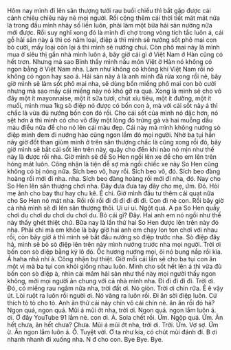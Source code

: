 Hôm nay mình đi lên sân thượng tưới rau buổi chiều thì bắt gặp được cái cảnh chiêu chiêu này nè mọi người. Rồi cộng thêm cái thời tiết mát mát nữa là trong đầu mình nhảy số liền luôn, phải làm một bữa hải sản nướng nữa mới được. Rồi suy nghĩ xong đó là mình đi chợ trong vòng tích tắc luôn á, cái gỗ hải sản này á thì có năm loại, điệp á thì mình sẽ nướng sốt phô mai con bò cười, mấy loại còn lại á thì mình sẽ nướng chui. Còn phô mai này là mình mua ở siêu thị gần nhà mình luôn á, bây giờ cái gì ở Việt Nam ở Hàn cũng có hết trơn. Nhưng mà sao Bình thấy mình nấu món Việt ở Hàn nó không có ngon bằng ở Việt Nam nha. Làm như không có không khí Việt Nam rồi nó không có ngon hay sao á. Hải sản này á là anh mình đã rửa xong rồi nè, bây giờ mình sẽ làm sốt phô mai nha, sẽ dùng bốn miếng phô mai con bò cười nhưng mà sao mấy cái miếng này nó khó gỡ ra quá. Xong là mình sẽ cho vô đây một ít mayonnaise, một ít sữa tươi, chút xíu tiêu, một ít đường, một ít muối, mình mua 1kg sò điệp nó được có bốn con à, mà với cái sốt này á thì chắc là vừa đủ nướng bốn con đó rồi. Cho cái sốt của mình nó đặc hơn, nó sệt hơn á thì mình có cho vô đây một lòng đỏ trứng gà và hai muỗng dầu màu điều nữa để cho nó lên cái màu đẹp. Cái này mà mình không nướng sò điệp mình đem đi nướng hào cũng ngon lắm đó mọi người. Nhờ ba tụi hắn nãy giờ đốt than giùm mình ở trên sân thượng chắc là cũng xong rồi đó, bây giờ mình sẽ bắt cái sốt lên trên này, quậy cho đến khi nào nó mịn như thế này là được rồi nha. Giờ mình sẽ để So Hen ngồi lên xe để cho em lên trên hóng mát luôn. Công nhận là tiện dễ sợ mà ngồi chiếc xe này So Hen cũng không có bị nóng nữa. Sích beo vô, hay rồi. Sích beo vô, đó. Sích beo đàng hoàng rồi mới đi nha. nha. Sích beo đàng hoàng rồi mới đi nha, đó. Nay cho So Hen lên sân thượng chơi nha. Đây đưa đưa tay đây cho mẹ, ứm. Đó. Hỏi mẹ ảnh cho bay thư hay chu kê. É chi. Giờ mình đầu tư thêm cái quạt nữa cho So Hen nó mát nha. Rồi rồi rồi đi đi đi đi đi đi. Con đi nè con. Rồi bây giờ cả nhà mình sẽ đi lên sân thượng thôi. Ui ui ui. Ngột quá. A pa So Hen quầy chơi du chơi du chơi du chơi du. Bỏ cái gì? Đây. Hai anh em nó ngồi như thế này thấy ghét thiệt chứ. Bữa nay là lần thứ hai So Hen được lên trên này đó nha. Phải chi mà em khỏe là bây giờ hai anh em chạy lon ton chơi với nhau rồi, còn bây giờ á thì mình sẽ bắt đầu nướng sò điệp trước nha. Sò điệp đây hả, mình sẽ bỏ sò điệp lên trên này mình nướng trước nha mọi người. Trời ơi bốn con sò điệp bằng ký lô đó. Ốc hương nướng mọi, ôi nó bung nắp rồi kìa. Á haha nhả nhí à. Công nhận bự thiệt. Giờ mỗi cái lần sẽ cho ba tụi con ăn một vị mà ba tụi con khỏi giống nhau luôn. Mình cho sốt hết lên á thì vừa đủ bốn con sò điệp à, nhìn cái mâm hải sản như thế này mọi người thấy ngon không, mời mọi người ăn chung với cả nhà mình nha. Đi đi đi đi đi. Trời ơi. Đó, có miếng rau ngâm nữa nha, trời đất ơi. Nó giòn. Trời ơi chín rữa. Ê ê vậy út. Lòi ruột ra luôn rồi người ơi. Nó văng ra luôn rồi. Đi ăn sời điệp luôn. Cứ thích tò tò cho tò. Anh ăn thử cái này chín vô cái chín nè. ăn ăn rồi đó hả? Ngon quá, ngon quá. Mũi á mũi ớt nha, trời ơi. Ngon quá. ngon lắm luôn á. ơi. Ở đây YouTube 91 lắm nè. con ơi. À. Sola chết rồi. Ứm. Ngộp quá. Ứm. Ăn hết chưa, ăn hết chưa? Chưa. Mũi á mũi ớt nha, trời ơi. Trời. Ứm. Vợ sợ. Ứm ừ. Ăn ngon lắm luôn á. Ồ. Tuyệt vời. Ơ ta như kia, có chút mùi đánh đi. B ơi nhanh nhanh đi xuống nha. N đ cho con. Bye Bye. Bye.